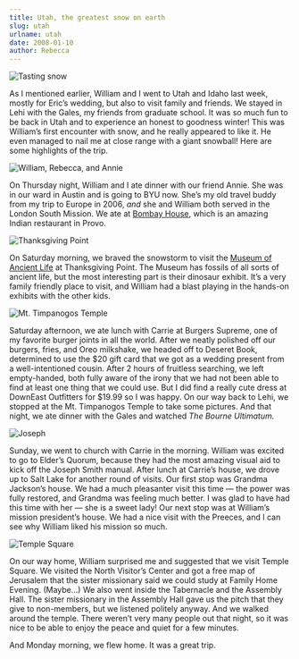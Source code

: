 ```yaml
---
title: Utah, the greatest snow on earth
slug: utah
urlname: utah
date: 2008-01-10
author: Rebecca
---
```

<img src="{static}/images/2008-01-05-taste-snow.jpg" alt="Tasting snow" class="img-fluid">

As I mentioned earlier, William and I went to Utah and Idaho last week, mostly
for Eric&#x02bc;s wedding, but also to visit family and friends. We stayed in
Lehi with the Gales, my friends from graduate school. It was so much fun to be
back in Utah and to experience an honest to goodness winter! This was
William&#x02bc;s first encounter with snow, and he really appeared to like it.
He even managed to nail me at close range with a giant snowball! Here are some
highlights of the trip.

<img src="{static}/images/2008-01-03-william-rebecca-annie.jpg" alt="William, Rebecca, and Annie" class="img-fluid">

On Thursday night, William and I ate dinner with our friend Annie. She was in
our ward in Austin and is going to BYU now. She&#x02bc;s my old travel buddy
from my trip to Europe in 2006, *and* she and William both served in the London
South Mission. We ate at [Bombay House][a], which is an amazing Indian
restaurant in Provo.

<img src="{static}/images/2008-01-05-thanksgiving-point.jpg" alt="Thanksgiving Point" class="img-fluid">

On Saturday morning, we braved the snowstorm to visit the
[Museum of Ancient Life][b] at Thanksgiving Point. The Museum has fossils of all
sorts of ancient life, but the most interesting part is their dinosaur exhibit.
It&#x02bc;s a very family friendly place to visit, and William had a blast
playing in the hands-on exhibits with the other kids.

<img src="{static}/images/2008-01-05-mt-timpanogos-temple.jpg" alt="Mt. Timpanogos Temple" class="img-fluid">

Saturday afternoon, we ate lunch with Carrie at Burgers Supreme, one of my
favorite burger joints in all the world. After we neatly polished off our
burgers, fries, and Oreo milkshake, we headed off to Deseret Book, determined to
use the $20 gift card that we got as a wedding present from a well-intentioned
cousin. After 2 hours of fruitless searching, we left empty-handed, both fully
aware of the irony that we had not been able to find at least one thing that we
could use. But I did find a really cute dress at DownEast Outfitters for $19.99
so I was happy. On our way back to Lehi, we stopped at the Mt. Timpanogos Temple
to take some pictures. And that night, we ate dinner with the Gales and watched
*The Bourne Ultimatum.*

<img src="{static}/images/2008-01-06-joseph.jpg" alt="Joseph" class="img-fluid">

Sunday, we went to church with Carrie in the morning. William was excited to go
to Elder&#x02bc;s Quorum, because they had the most amazing visual aid to kick
off the Joseph Smith manual. After lunch at Carrie&#x02bc;s house, we drove up
to Salt Lake for another round of visits. Our first stop was Grandma
Jackson&#x02bc;s house. We had a much pleasanter visit this time &mdash; the
power was fully restored, and Grandma was feeling much better. I was glad to
have had this time with her &mdash; she is a sweet lady! Our next stop was at
William&#x02bc;s mission president&#x02bc;s house. We had a nice visit with the
Preeces, and I can see why William liked his mission so much.

<img src="{static}/images/2008-01-06-temple-square.jpg" alt="Temple Square" class="img-fluid">

On our way home, William surprised me and suggested that we visit Temple Square.
We visited the North Visitor&#x02bc;s Center and got a free map of Jerusalem
that the sister missionary said we could study at Family Home Evening.
(Maybe&hellip;) We also went inside the Tabernacle and the Assembly Hall. The
sister missionary in the Assembly Hall gave us the pitch that they give to
non-members, but we listened politely anyway. And we walked around the temple.
There weren&#x02bc;t very many people out that night, so it was nice to be able
to enjoy the peace and quiet for a few minutes.

And Monday morning, we flew home. It was a great trip.

[a]: https://bombayhouse.com/
[b]: https://www.thanksgivingpoint.org/experience/museum-of-ancient-life/
